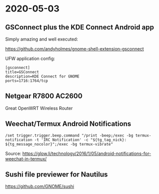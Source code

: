 # 2020-05-03

## GSConnect plus the KDE Connect Android app

Simply amazing and well executed:

https://github.com/andyholmes/gnome-shell-extension-gsconnect

UFW application config:

```init
[gsconnect]
title=GSConnect
description=KDE Connect for GNOME
ports=1716:1764/tcp
```

## Netgear R7800 AC2600

Great OpenWRT Wireless Router

## Weechat/Termux Android Notifications


```
/set trigger.trigger.beep.command "/print -beep;/exec -bg termux-notification -t 'IRC Notification' -c "${tg_tag_nick}: ${tg_message_nocolor}";/exec -bg termux-vibrate"
```

Source: https://glow.li/technology/2016/1/05/android-notifications-for-weechat-in-termux/

## Sushi file previewer for Nautilus

https://github.com/GNOME/sushi
